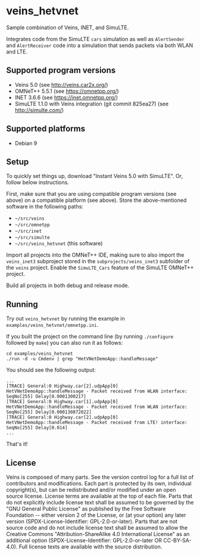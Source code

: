 # veins_hetvnet #

Sample combination of Veins, INET, and SimuLTE.

Integrates code from the SimuLTE `cars` simulation as well as `AlertSender` and `AlertReceiver` code into a simulation that sends packets via both WLAN and LTE.

## Supported program versions ##

- Veins 5.0 (see <http://veins.car2x.org/>)
- OMNeT++ 5.5.1 (see <https://omnetpp.org/>)
- INET 3.6.6 (see <https://inet.omnetpp.org/>)
- SimuLTE 1.1.0 with Veins integration (git commit 825ea27) (see <http://simulte.com/>)

## Supported platforms ##

- Debian 9

## Setup ##

To quickly set things up, download "Instant Veins 5.0 with SimuLTE".
Or, follow below instructions.

First, make sure that you are using compatible program versions (see above) on a compatible platform (see above).
Store the above-mentioned software in the following paths:
- `~/src/veins`
- `~/src/omnetpp`
- `~/src/inet`
- `~/src/simulte`
- `~/src/veins_hetvnet` (this software)

Import all projects into the OMNeT++ IDE, making sure to also import the `veins_inet3` subproject stored in the `subprojects/veins_inet3` subfolder of the `veins` project.
Enable the `SimuLTE_Cars` feature of the SimuLTE OMNeT++ project.

Build all projects in both debug and release mode.

## Running ##

Try out `veins_hetvnet` by running the example in `examples/veins_hetvnet/omnetpp.ini`.

If you built the project on the command line (by running `./configure` followed by `make`) you can also run it as follows:

```
cd examples/veins_hetvnet
./run -d -u Cmdenv | grep "HetVNetDemoApp::handleMessage"
```

You should see the following output:

```
...
[TRACE] General:0 Highway.car[2].udpApp[0] HetVNetDemoApp::handleMessage - Packet received from WLAN interface: SeqNo[255] Delay[0.0001300217]
[TRACE] General:0 Highway.car[1].udpApp[0] HetVNetDemoApp::handleMessage - Packet received from WLAN interface: SeqNo[255] Delay[0.000130872022]
[TRACE] General:0 Highway.car[2].udpApp[0] HetVNetDemoApp::handleMessage - Packet received from LTE! interface: SeqNo[255] Delay[0.014]
...
```

That's it!

## License ##

Veins is composed of many parts. See the version control log for a full list of
contributors and modifications. Each part is protected by its own, individual
copyright(s), but can be redistributed and/or modified under an open source
license. License terms are available at the top of each file. Parts that do not
explicitly include license text shall be assumed to be governed by the "GNU
General Public License" as published by the Free Software Foundation -- either
version 2 of the License, or (at your option) any later version
(SPDX-License-Identifier: GPL-2.0-or-later). Parts that are not source code and
do not include license text shall be assumed to allow the Creative Commons
"Attribution-ShareAlike 4.0 International License" as an additional option
(SPDX-License-Identifier: GPL-2.0-or-later OR CC-BY-SA-4.0). Full license texts
are available with the source distribution.

